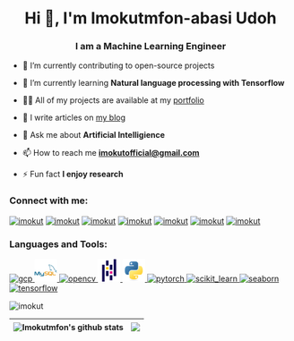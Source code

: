 <!--
**Imokutmfon/Imokutmfon** is a ✨ _special_ ✨ repository because its `README.md` (this file) appears on your GitHub profile.
-->


<h1 align="center">Hi 👋, I'm Imokutmfon-abasi Udoh</h1>
<h3 align="center">I am a Machine Learning Engineer </h3>

- 🔭 I’m currently contributing to open-source projects <!-- [Openvino](linkdh) -->

- 🌱 I’m currently learning **Natural language processing with Tensorflow**

- 👨‍💻 All of my projects are available at my [portfolio](https://imokutmfon.github.io/portfolio.html)

- 📝 I write articles on [my blog](https://medium.com/@imokut)

- 💬 Ask me about **Artificial Intelligience**

- 📫 How to reach me **imokutofficial@gmail.com**

- ⚡ Fun fact **I enjoy research**

<h3 align="left">Connect with me:</h3>
<p align="left">
<a href="https://twitter.com/ImokutUdoh" target="blank"><img align="center" src="https://raw.githubusercontent.com/rahuldkjain/github-profile-readme-generator/master/src/images/icons/Social/twitter.svg" alt="imokut" height="30" width="40" /></a>
<a href="https://linkedin.com/in/imokutmfon-abasi-udoh" target="blank"><img align="center" src="https://raw.githubusercontent.com/rahuldkjain/github-profile-readme-generator/master/src/images/icons/Social/linked-in-alt.svg" alt="imokut" height="30" width="40" /></a>
<a href="https://stackoverflow.com/users/16325481/imokut" target="blank"><img align="center" src="https://raw.githubusercontent.com/rahuldkjain/github-profile-readme-generator/master/src/images/icons/Social/stack-overflow.svg" alt="imokut" height="30" width="40" /></a>
<a href="https://kaggle.com/imokutmfonudoh" target="blank"><img align="center" src="https://raw.githubusercontent.com/rahuldkjain/github-profile-readme-generator/master/src/images/icons/Social/kaggle.svg" alt="imokut" height="30" width="40" /></a>
<a href="https://medium.com/@imokut" target="blank"><img align="center" src="https://raw.githubusercontent.com/rahuldkjain/github-profile-readme-generator/master/src/images/icons/Social/medium.svg" alt="imokut" height="30" width="40" /></a>
<a href="https://www.hackerrank.com/imokut" target="blank"><img align="center" src="https://raw.githubusercontent.com/rahuldkjain/github-profile-readme-generator/master/src/images/icons/Social/hackerrank.svg" alt="imokut" height="30" width="40" /></a>
<a href="https://www.leetcode.com/u/Imokut" target="blank"><img align="center" src="https://raw.githubusercontent.com/rahuldkjain/github-profile-readme-generator/master/src/images/icons/Social/leet-code.svg" alt="imokut" height="30" width="40" /></a>
</p>

<h3 align="left">Languages and Tools:</h3>
<p align="left"> <a href="https://cloud.google.com" target="_blank" rel="noreferrer"> <img src="https://www.vectorlogo.zone/logos/google_cloud/google_cloud-icon.svg" alt="gcp" width="40" height="40"/> </a> <a href="https://www.mysql.com/" target="_blank" rel="noreferrer"> <img src="https://raw.githubusercontent.com/devicons/devicon/master/icons/mysql/mysql-original-wordmark.svg" alt="mysql" width="40" height="40"/> </a> <a href="https://opencv.org/" target="_blank" rel="noreferrer"> <img src="https://www.vectorlogo.zone/logos/opencv/opencv-icon.svg" alt="opencv" width="40" height="40"/> </a> <a href="https://pandas.pydata.org/" target="_blank" rel="noreferrer"> <img src="https://raw.githubusercontent.com/devicons/devicon/2ae2a900d2f041da66e950e4d48052658d850630/icons/pandas/pandas-original.svg" alt="pandas" width="40" height="40"/> </a> <a href="https://www.python.org" target="_blank" rel="noreferrer"> <img src="https://raw.githubusercontent.com/devicons/devicon/master/icons/python/python-original.svg" alt="python" width="40" height="40"/> </a> <a href="https://pytorch.org/" target="_blank" rel="noreferrer"> <img src="https://www.vectorlogo.zone/logos/pytorch/pytorch-icon.svg" alt="pytorch" width="40" height="40"/> </a> <a href="https://scikit-learn.org/" target="_blank" rel="noreferrer"> <img src="https://upload.wikimedia.org/wikipedia/commons/0/05/Scikit_learn_logo_small.svg" alt="scikit_learn" width="40" height="40"/> </a> <a href="https://seaborn.pydata.org/" target="_blank" rel="noreferrer"> <img src="https://seaborn.pydata.org/_images/logo-mark-lightbg.svg" alt="seaborn" width="40" height="40"/> </a> <a href="https://www.tensorflow.org" target="_blank" rel="noreferrer"> <img src="https://www.vectorlogo.zone/logos/tensorflow/tensorflow-icon.svg" alt="tensorflow" width="40" height="40"/> </a> </p>

<p><img align="center" src="https://github-readme-stats.vercel.app/api/top-langs?username=imokutmfon&show_icons=true&locale=en&layout=compact" alt="imokut" /></p>

| <a><img align="center" src="https://github-readme-stats.vercel.app/api?username=imokutmfon&show_icons=true&include_all_commits=true&theme=buefy&hide_border=true" alt="Imokutmfon's github stats" /></a> | <a><img align="center" src="https://github-readme-stats.vercel.app/api/top-langs/?username=imokutmfon&layout=compact&theme=buefy&hide_border=true" /></a> |
| ------------- | ------------- |
